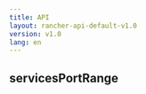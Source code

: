 ```yaml
---
title: API
layout: rancher-api-default-v1.0
version: v1.0
lang: en
---
```


## servicesPortRange





